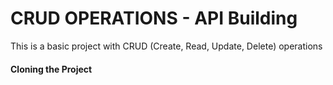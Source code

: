 # CRUD OPERATIONS - API Building

This is a basic project with CRUD (Create, Read, Update, Delete) operations

#### Cloning the Project

